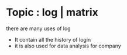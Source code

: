# Topic  : log | matrix

there are many uses of log 
*  It contain all the history of login 
*  it is also used for data analysis for company 
